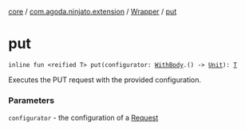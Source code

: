 [core](../../index.md) / [com.agoda.ninjato.extension](../index.md) / [Wrapper](index.md) / [put](./put.md)

# put

`inline fun <reified T> put(configurator: `[`WithBody`](../../com.agoda.ninjato.http/-request/-configurator/-with-body/index.md)`.() -> `[`Unit`](https://kotlinlang.org/api/latest/jvm/stdlib/kotlin/-unit/index.html)`): `[`T`](put.md#T)

Executes the PUT request with the provided configuration.

### Parameters

`configurator` - the configuration of a [Request](../../com.agoda.ninjato.http/-request/index.md)